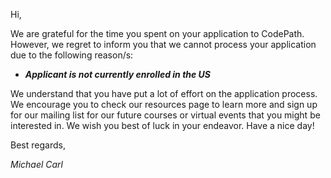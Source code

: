 Hi,

We are grateful for the time you spent on your application to CodePath. However, we regret to inform you that we cannot process your application due to the following reason/s:

- ***Applicant is not currently enrolled in the US*** 

We understand that you have put a lot of effort on the application process. We encourage you to check our resources page to learn more and sign up for our mailing list for our future courses or virtual events that you might be interested in. We wish you best of luck in your endeavor. Have a nice day!

Best regards,

*Michael Carl*
